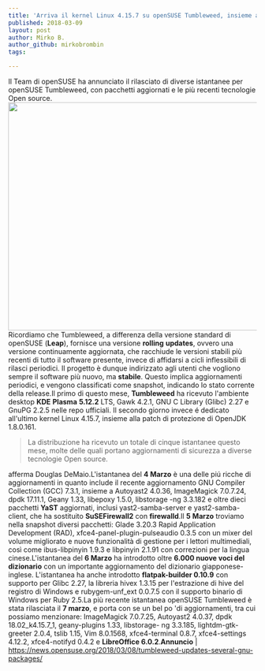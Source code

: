 ```yaml
---
title: 'Arriva il kernel Linux 4.15.7 su openSUSE Tumbleweed, insieme a diverse patch di sicurezza'
published: 2018-03-09
layout: post
author: Mirko B.
author_github: mirkobrombin
tags:

---
```

Il Team di openSUSE ha annunciato il rilasciato di diverse istantanee per openSUSE Tumbleweed, con pacchetti aggiornati e le più recenti tecnologie Open source.<a href="https://linuxhub.it/wordpress/wp-content/uploads/2018/03/Screenshot-2018-03-09-at-10.45.52.png"><img class="aligncenter size-full wp-image-4317 size-full wp-image-349" src="https://linuxhub.it/wordpress/wp-content/uploads/2018/03/Screenshot-2018-03-09-at-10.45.52.png" alt="" width="1448" height="463" /></a>Ricordiamo che Tumbleweed, a differenza della versione standard di openSUSE (<strong>Leap</strong>), fornisce una versione <strong>rolling</strong> <strong>updates</strong>, ovvero una versione continuamente aggiornata, che racchiude le versioni stabili più recenti di tutto il software presente, invece di affidarsi a cicli inflessibili di rilasci periodici. Il progetto è dunque indirizzato agli utenti che vogliono sempre il software più nuovo, ma <strong>stabile</strong>. Questo implica aggiornamenti periodici, e vengono classificati come snapshot, indicando lo stato corrente della release.Il primo di questo mese, <strong>Tumbleweed</strong> ha ricevuto l'ambiente desktop <strong>KDE</strong> <strong>Plasma</strong> <strong>5.12.2</strong> LTS, Gawk 4.2.1, GNU C Library (Glibc) 2.27 e GnuPG 2.2.5 nelle repo ufficiali. Il secondo giorno invece é dedicato all'ultimo kernel Linux 4.15.7, insieme alla patch di protezione di OpenJDK 1.8.0.161.<blockquote>La distribuzione ha ricevuto un totale di cinque istantanee questo mese, molte delle quali portano aggiornamenti di sicurezza a diverse tecnologie Open source.</blockquote>afferma Douglas DeMaio.L'istantanea del <strong>4 Marzo</strong> è una delle piú ricche di aggiornamenti in quanto include il recente aggiornamento GNU Compiler Collection (GCC) 7.3.1, insieme a Autoyast2 4.0.36, ImageMagick 7.0.7.24, dpdk 17.11.1, Geany 1.33, libepoxy 1.5.0, libstorage -ng 3.3.182 e oltre dieci pacchetti <strong>YaST</strong> aggiornati, inclusi yast2-samba-server e yast2-samba-client, che ha sostituito <strong>SuSEFirewall2</strong> con <strong>firewalld</strong>.Il <strong>5</strong> <strong>Marzo</strong> troviamo nella snapshot diversi pacchetti: Glade 3.20.3 Rapid Application Development (RAD), xfce4-panel-plugin-pulseaudio 0.3.5 con un mixer del volume migliorato e nuove funzionalità di gestione per i lettori multimediali, così come ibus-libpinyin 1.9.3 e libpinyin 2.1.91 con correzioni per la lingua cinese.L'istantanea del <strong>6 Marzo</strong> ha introdotto oltre <strong>6.000 nuove voci del dizionario</strong> con un importante aggiornamento del dizionario giapponese-inglese. L'istantanea ha anche introdotto <strong>flatpak-builder 0.10.9</strong> con supporto per Glibc 2.27, la libreria hivex 1.3.15 per l'estrazione di hive del registro di Windows e rubygem-unf_ext 0.0.7.5 con il supporto binario di Windows per Ruby 2.5.La più recente istantanea openSUSE Tumbleweed è stata rilasciata il <strong>7 marzo</strong>, e porta con se un bel po 'di aggiornamenti, tra cui possiamo menzionare: ImageMagick 7.0.7.25, Autoyast2 4.0.37, dpdk 18.02_k4.15.7_1, geany-plugins 1.33, libstorage- ng 3.3.185, lightdm-gtk-greeter 2.0.4, tslib 1.15, Vim 8.0.1568, xfce4-terminal 0.8.7, xfce4-settings 4.12.2, xfce4-notifyd 0.4.2 e <strong>LibreOffice 6.0.2</strong>.<strong>Annuncio</strong> | <a href="https://news.opensuse.org/2018/03/08/tumbleweed-updates-several-gnu-packages/">https://news.opensuse.org/2018/03/08/tumbleweed-updates-several-gnu-packages/</a>